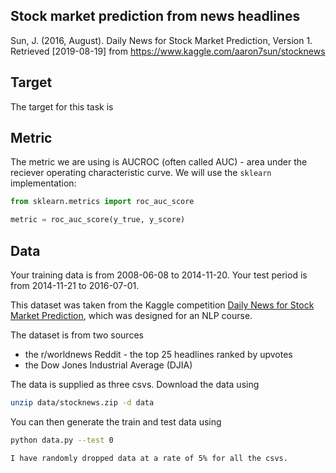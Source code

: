 ## Stock market prediction from news headlines

Sun, J. (2016, August). Daily News for Stock Market Prediction, Version 1. Retrieved [2019-08-19] from https://www.kaggle.com/aaron7sun/stocknews

## Target

The target for this task is

## Metric

The metric we are using is AUCROC (often called AUC) - area under the reciever operating characteristic curve.  We will use the `sklearn` implementation:

```python
from sklearn.metrics import roc_auc_score

metric = roc_auc_score(y_true, y_score)
```

## Data

Your training data is from 2008-06-08 to 2014-11-20.  Your test period is from 2014-11-21 to 2016-07-01.

This dataset was taken from the Kaggle competition [Daily News for Stock Market Prediction](https://www.kaggle.com/aaron7sun/stocknews/), which was designed for an NLP course.

The dataset is from two sources 
- the r/worldnews Reddit - the top 25 headlines ranked by upvotes
- the Dow Jones Industrial Average (DJIA)

The data is supplied as three csvs.  Download the data using

```bash
unzip data/stocknews.zip -d data
```

You can then generate the train and test data using

```bash
python data.py --test 0

I have randomly dropped data at a rate of 5% for all the csvs.

